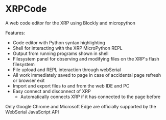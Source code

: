 # XRPCode

A web code editor for the XRP using Blockly and micropython

Features:
* Code editor with Python syntax highlighting
* Shell for interacting with the XRP MicroPython REPL
* Output from running programs shown in shell
* Filesystem panel for observing and modifying files on the XRP's flash filesystem
* File upload and REPL interaction through webSerial
* All work immediately saved to page in case of accidental page refresh or browser exit
* Import and export files to and from the web IDE and PC
* Easy connect and disconnect of XRP
    * Automatically connects XRP if it has connected to the page before

Only Google Chrome and Microsoft Edge are officially supported by the WebSerial JavaScript API
